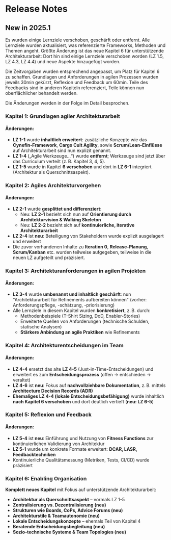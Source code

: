 # Release Notes
## New in 2025.1

Es wurden einige Lernziele verschoben, geschärft oder entfernt. Alle Lernziele wurden aktualisiert, was referenzierte Frameworks, Methoden und Themen angeht. Größte Änderung ist das neue Kapitel 6 für unterstützende Architekturarbeit: Dort hin sind einige Lernziele verschoben worden (LZ 1.5, LZ 4.3, LZ 4.4) und neue Aspekte hinzugefügt worden. 

Die Zeitvorgaben wurden entsprechend angepasst, um Platz für Kapitel 6 zu schaffen. Grundlagen und Anforderungen in agilen Prozessen wurden jeweils 30min gekürzt, Reflexion und Feedback um 60min. Teile des Feedbacks sind in anderen Kapiteln referenziert, Teile können nun oberflächlicher behandelt werden.

Die Änderungen werden in der Folge im Detail besprochen.

### Kapitel 1: Grundlagen agiler Architekturarbeit

#### Änderungen:
- **LZ 1-1** wurde **inhaltlich erweitert**: zusätzliche Konzepte wie das **Cynefin-Framework**, **Cargo Cult Agility**, sowie **Scrum/Lean-Einflüsse** auf Architekturarbeit sind nun explizit genannt.
- **LZ 1-4** („Agile Werkzeuge…“) wurde **entfernt**; Werkzeuge sind jetzt über das Curriculum verteilt (z. B. Kapitel 3, 4, 5).
- **LZ 1-5** wurde in Kapitel **6 verschoben** und dort in **LZ 6-1** integriert (Architektur als Querschnittsaspekt).

### Kapitel 2: Agiles Architekturvorgehen

#### Änderungen:
- **LZ 2-1** wurde **gesplittet und differenziert**:
  - Neu: **LZ 2-1** bezieht sich nun auf **Orientierung durch Architekturvision & Walking Skeleton**
  - Neu: **LZ 2-2** bezieht sich auf **kontinuierliche, iterative Architekturarbeit**
- **LZ 2-4** ist **neu**: Beteiligung von Stakeholdern wurde explizit ausgelagert und erweitert
- Die zuvor vorhandenen Inhalte zu **Iteration 0**, **Release-Planung**, **Scrum/Kanban** etc. wurden teilweise aufgegeben, teilweise in die neuen LZ aufgeteilt und präzisiert.

### Kapitel 3: Architekturanforderungen in agilen Projekten

#### Änderungen:
- **LZ 3-4** wurde **umbenannt und inhaltlich geschärft**: nun "Architekturarbeit für Refinements aufbereiten können" (vorher: Anforderungspflege, -schätzung, -priorisierung)
- Alle Lernziele in diesem Kapitel wurden **konkretisiert**, z. B. durch:
  - Methodenbeispiele (T-Shirt Sizing, DoD, Enabler-Stories)
  - Erweiterte Quellen von Anforderungen (technische Schulden, statische Analysen)
  - **Stärkere Anbindung an agile Praktiken** wie Refinements

### Kapitel 4: Architekturentscheidungen im Team

#### Änderungen:
- **LZ 4-4** ersetzt das alte **LZ 4-5** (Just-in-Time-Entscheidungen) und erweitert es zum **Entscheidungsprozess** (offen → entschieden → veraltet)
- **LZ 4-6** ist **neu**: Fokus auf **nachvollziehbare Dokumentation**, z. B. mittels **Architecture Decision Records (ADR)**
- **Ehemaliges LZ 4-4 (lokale Entscheidungsbefähigung)** wurde inhaltlich **nach Kapitel 6 verschoben** und dort deutlich vertieft (**neu: LZ 6-5**)

### Kapitel 5: Reflexion und Feedback

#### Änderungen:
- **LZ 5-4** ist **neu**: Einführung und Nutzung von **Fitness Functions** zur kontinuierlichen Validierung von Architektur
- **LZ 5-1** wurde um konkrete Formate erweitert: **DCAR, LASR, Feedbacktechniken**
- Kontinuierliche Qualitätsmessung (Metriken, Tests, CI/CD) wurde präzisiert

### Kapitel 6: Enabling Organisation

**Komplett neues Kapitel** mit Fokus auf unterstützende Architekturarbeit:
- **Architektur als Querschnittsaspekt** – vormals LZ 1-5
- **Zentralisierung vs. Dezentralisierung (neu)**
- **Strukturen wie Boards, CoPs, Advice Forums (neu)**
- **Architekturstile & Teamautonomie (neu)**
- **Lokale Entscheidungskonzepte** – ehemals Teil von Kapitel 4
- **Beratende Entscheidungsbegleitung (neu)**
- **Sozio-technische Systeme & Team Topologies (neu)**
